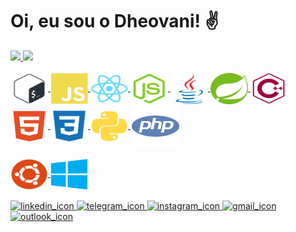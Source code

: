 # Oi, eu sou o Dheovani! :v:

<div align="left">
  <a href="https://github.com/Dheovani" />
  <img style="width:30em;"
       src="https://github-readme-stats.vercel.app/api?username=Dheovani&show_icons=true&theme=radical&include_all_commits=true&count_private=true" />
  <img style="width:30em;"
       src="https://github-readme-stats.vercel.app/api/top-langs/?username=Dheovani&layout=compact&langs_count=7&theme=radical" />
</div>

<div style="display: inline_block;"><br>
  <img align="center" alt="bash" height="50" width="60"
       src="https://github.com/devicons/devicon/blob/master/icons/bash/bash-original.svg">
  <img align="center" alt="ecmascript" height="50" width="60"
       src="https://raw.githubusercontent.com/devicons/devicon/master/icons/javascript/javascript-plain.svg">
  <img align="center" alt="react_js" height="50" width="60"
       src="https://github.com/devicons/devicon/blob/master/icons/react/react-original.svg">
  <img align="center" alt="node_js" height="50" width="60"
       src="https://github.com/devicons/devicon/blob/master/icons/nodejs/nodejs-original.svg">
  <img align="center" alt="java" height="50" width="60"
       src="https://github.com/devicons/devicon/blob/master/icons/java/java-original.svg">
  <img align="center" alt="spring" height="50" width="60"
       src="https://github.com/devicons/devicon/blob/master/icons/spring/spring-original.svg">
  <img align="center" alt="cplusplus" height="50" width="60"
       src="https://github.com/devicons/devicon/blob/master/icons/cplusplus/cplusplus-line.svg">
  <img align="center" alt="html_5" height="50" width="60"
       src="https://github.com/devicons/devicon/blob/master/icons/html5/html5-plain.svg">
  <img align="center" alt="css_3" height="50" width="60"
       src="https://github.com/devicons/devicon/blob/master/icons/css3/css3-plain.svg">
  <img align="center" alt="python" height="50" width="60"
       src="https://github.com/devicons/devicon/blob/master/icons/python/python-plain.svg">
  <img align="center" alt="php" height="70" width="80"
       src="https://github.com/devicons/devicon/blob/master/icons/php/php-plain.svg">
</div>

<div><br>
  <img align="center" alt="linux" height="50" width="60"
       src="https://github.com/devicons/devicon/blob/master/icons/ubuntu/ubuntu-plain.svg">
  <img align="center" alt="windows" height="50" width="60"
       src="https://github.com/devicons/devicon/blob/master/icons/windows8/windows8-original.svg">
</div>

<div><br>
  <a href="https://www.linkedin.com/in/dheovani-xavier-2832a31b9" target="_blank" rel="nofollow">
    <img id="linkedin" target="_blank" alt="linkedin_icon"
         src="https://img.shields.io/badge/-LinkedIn-0077b5?style=for-the-badge&logo=linkedin&logoColor=white" />
  </a>
  
  <a href="https://t.me/The_ovani" target="_blank" rel="nofollow">
    <img id="telegram" target="_blank" alt="telegram_icon"
         src="https://img.shields.io/badge/-Telegram-0088CC?style=for-the-badge&logo=telegram&logoColor=white" />
  </a>
  
  <a href="https://instagram.com/the_ovani?utm_medium=copy_link" target="_blank" rel="nofollow">
    <img id="instagram" target="_blank" alt="instagram_icon"
         src="https://img.shields.io/badge/-Instagram-%23E4405F?style=for-the-badge&logo=instagram&logoColor=white" />
  </a>
  
  <a href="mailto:ag.dhoxdc@gmail.com">
    <img id="gmail" target="_blank" alt="gmail_icon"
         src="https://img.shields.io/badge/-Gmail-%23333?style=for-the-badge&logo=gmail&logoColor=white" />
  </a>
  
  <a href="mailto:dheovani_xavier@outlook.com" target="_blank" rel="nofollow">
    <img id="outlook" target="_blank" alt="outlook_icon"
         src="https://img.shields.io/badge/-Outlook-0072C6?style=for-the-badge&logo=microsoft-outlook&logoColor=white" />
  </a>
</div>
